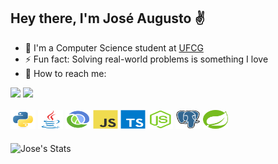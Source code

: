 ## Hey there, I'm José Augusto ✌️

- 📗 I'm a Computer Science student at [UFCG](https://portal.ufcg.edu.br/)
- ⚡️ Fun fact: Solving real-world problems is something I love
- 📨 How to reach me:
<div>
    <a href="https://www.linkedin.com/in/jose-rufino/" target="_blank"><img src="https://img.shields.io/badge/-LinkedIn-%230077B5?style=for-the-badge&logo=linkedin&logoColor=white" target="_blank"></a>
  <a href = "mailto:joseaorufino@gmail.com"><img src="https://img.shields.io/badge/-Gmail-%23333?style=for-the-badge&logo=gmail&logoColor=white" target="_blank"></a>
</div>

</div>
<div style="display: inline_block"><br>
  <img align="center" alt="python" height="30" width="40" src="https://raw.githubusercontent.com/devicons/devicon/master/icons/python/python-original.svg">
  <img align="center" alt="java" height="30" width="40" src="https://raw.githubusercontent.com/devicons/devicon/master/icons/java/java-original.svg" />
  <img align="center" alt="clojure" height="30" width="40" src="https://raw.githubusercontent.com/devicons/devicon/master/icons/clojure/clojure-original.svg" >
  <img align="center" alt="javascript" height="30" width="40" src="https://raw.githubusercontent.com/devicons/devicon/master/icons/javascript/javascript-original.svg" >
  <img align="center" alt="typescript" height="30" width="40" src="https://raw.githubusercontent.com/devicons/devicon/master/icons/typescript/typescript-original.svg" >
  <img align="center" alt="nodejs" height="30" width="40" src="https://raw.githubusercontent.com/devicons/devicon/master/icons/nodejs/nodejs-original.svg" >  
  <img align="center" alt="postgreSQL" height="30" width="40" src="https://raw.githubusercontent.com/devicons/devicon/master/icons/postgresql/postgresql-original.svg"/>
  <img align="center" alt="spring" height="30" width="40" src="https://raw.githubusercontent.com/devicons/devicon/master/icons/spring/spring-original.svg" >
</div>



###
![Jose's Stats](https://github-readme-stats.vercel.app/api?username=jaugustorufino&show_icons=true&theme=tokyonight)
